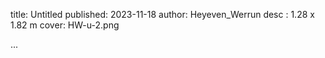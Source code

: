 title: Untitled
published: 2023-11-18
author: Heyeven_Werrun
desc : 1.28 x 1.82 m
cover: HW-u-2.png

...







